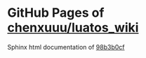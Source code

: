GitHub Pages of [chenxuuu/luatos_wiki](https://github.com/chenxuuu/luatos_wiki.git)
===
Sphinx html documentation of [98b3b0cf](https://github.com/chenxuuu/luatos_wiki/tree/98b3b0cf343fa43e89ea3de06ce0f783a2fd392a)
